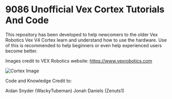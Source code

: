 # 9086 Unofficial Vex Cortex Tutorials And Code

This repository has been developed to help newcomers to the older Vex Robotics Vex V4 Cortex learn and understand how to use the hardware. Use of this is recommended to help beginners or even help experienced users become better.

Images credit to VEX Robotics website: https://www.vexrobotics.com

![Cortex Image](https://github.com/WildcatRobotics9086/9086_Unofficial_Vex_Cortex_Tutorials_And_Code/tree/main/cortex.png?raw=true)

Code and Knowledge Credit to:

Aidan Snyder (WackyTubeman)
Jonah Daniels (Zenuts1)
